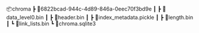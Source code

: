 📦chroma
 ┣ 📂6822bcad-944c-4d89-846a-0eec70f3bd9e
 ┃ ┣ 📜data_level0.bin
 ┃ ┣ 📜header.bin
 ┃ ┣ 📜index_metadata.pickle
 ┃ ┣ 📜length.bin
 ┃ ┗ 📜link_lists.bin
 ┗ 📜chroma.sqlite3